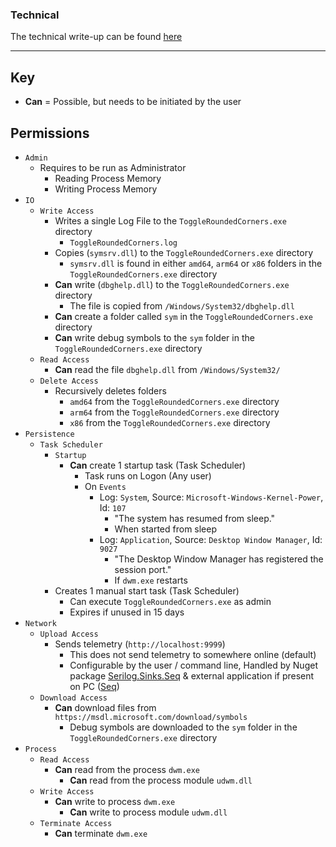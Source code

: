### Technical
The technical write-up can be found [here](./technical.md)

---

## Key
- __Can__ = Possible, but needs to be initiated by the user

## Permissions
- `Admin`
    - Requires to be run as Administrator
        - Reading Process Memory
        - Writing Process Memory
- `IO`
    - `Write Access`
        - Writes a single Log File to the `ToggleRoundedCorners.exe` directory
            - `ToggleRoundedCorners.log`
        - Copies (`symsrv.dll`) to the `ToggleRoundedCorners.exe` directory
            - `symsrv.dll` is found in either `amd64`, `arm64` or `x86` folders in the `ToggleRoundedCorners.exe` directory
        - __Can__ write (`dbghelp.dll`) to the `ToggleRoundedCorners.exe` directory
            - The file is copied from `/Windows/System32/dbghelp.dll`
        - __Can__ create a folder called `sym` in the `ToggleRoundedCorners.exe` directory
        - __Can__ write debug symbols to the `sym` folder in the `ToggleRoundedCorners.exe` directory
    - `Read Access`
        - __Can__ read the file `dbghelp.dll` from `/Windows/System32/`
    - `Delete Access`
        - Recursively deletes folders
            - `amd64` from the `ToggleRoundedCorners.exe` directory
            - `arm64` from the `ToggleRoundedCorners.exe` directory
            - `x86` from the `ToggleRoundedCorners.exe` directory
- `Persistence`
    - `Task Scheduler`
        - `Startup`
            - __Can__ create 1 startup task (Task Scheduler)
                - Task runs on Logon (Any user)
                - On `Events`
                    - Log: `System`, Source: `Microsoft-Windows-Kernel-Power`, Id: `107`
                        - "The system has resumed from sleep."
                        - When started from sleep
                    - Log: `Application`, Source: `Desktop Window Manager`, Id: `9027`
                        - "The Desktop Window Manager has registered the session port."
                        - If `dwm.exe` restarts
        - Creates 1 manual start task (Task Scheduler)
            - Can execute `ToggleRoundedCorners.exe` as admin
            - Expires if unused in 15 days
- `Network`
    - `Upload Access`
        - Sends telemetry (`http://localhost:9999`)
            - This does not send telemetry to somewhere online (default)
            - Configurable by the user / command line, Handled by Nuget package [Serilog.Sinks.Seq](https://www.nuget.org/packages/Serilog.Sinks.Seq) & external application if present on PC ([Seq](https://datalust.co/seq))
    - `Download Access`
        - __Can__ download files from `https://msdl.microsoft.com/download/symbols`
            - Debug symbols are downloaded to the `sym` folder in the `ToggleRoundedCorners.exe` directory
- `Process`
    - `Read Access`
        - __Can__ read from the process `dwm.exe`
            - __Can__ read from the process module `udwm.dll`
    - `Write Access`
        - __Can__ write to process `dwm.exe`
            - __Can__ write to process module `udwm.dll`
    - `Terminate Access`
        - __Can__ terminate `dwm.exe`
